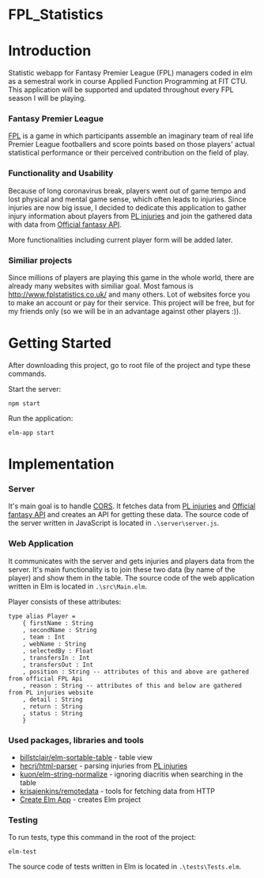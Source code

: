 # FPL_Statistics

# Introduction

Statistic webapp for Fantasy Premier League (FPL) managers coded in elm as a semestral work in course Applied Function Programming at FIT CTU. This application will be supported and updated throughout every FPL season I will be playing.

### Fantasy Premier League
[FPL](https://fantasy.premierleague.com/) is a game in which participants assemble an imaginary team of real life Premier League footballers and score points based on those players' actual statistical performance or their perceived contribution on the field of play.

### Functionality and Usability
Because of long coronavirus break, players went out of game tempo and lost physical and mental game sense, which often leads to injuries. Since injuries are now big issue, I decided to dedicate this application to gather injury information about players from [PL injuries](https://www.premierinjuries.com/injury-table.php) and join the gathered data with data from [Official fantasy API](https://fantasy.premierleague.com/api/bootstrap-static/).

More functionalities including current player form will be added later.

### Similiar projects
Since millions of players are playing this game in the whole world, there are already many websites with similiar goal. Most famous is http://www.fplstatistics.co.uk/ and many others. Lot of websites force you to make an account or pay for their service. This project will be free, but for my friends only (so we will be in an advantage against other players :)).

# Getting Started

After downloading this project, go to root file of the project and type these commands.

Start the server:

`npm start`

Run the application:

`elm-app start`

# Implementation

### Server

It's main goal is to handle [CORS](https://developer.mozilla.org/en-US/docs/Web/HTTP/CORS).
It fetches data from [PL injuries](https://www.premierinjuries.com/injury-table.php) and [Official fantasy API](https://fantasy.premierleague.com/api/bootstrap-static/) and creates an API for getting these data.
The source code of the server written in JavaScript is located in `.\server\server.js`.

### Web Application

It communicates with the server and gets injuries and players data from the server. It's main functionality is to join these two data (by name of the player) and show them in the table. The source code of the web application written in Elm is located in `.\src\Main.elm`.

Player consists of these attributes:
```
type alias Player =
    { firstName : String
    , secondName : String
    , team : Int
    , webName : String
    , selectedBy : Float
    , transfersIn : Int
    , transfersOut : Int
    , position : String -- attributes of this and above are gathered from official FPL Api
    , reason : String -- attributes of this and below are gathered from PL injuries website
    , detail : String
    , return : String
    , status : String
    }
```



### Used packages, libraries and tools

* [billstclair/elm-sortable-table](https://package.elm-lang.org/packages/billstclair/elm-sortable-table/latest/) - table view
* [hecrj/html-parser](https://package.elm-lang.org/packages/hecrj/html-parser/latest/) - parsing injuries from [PL injuries](https://www.premierinjuries.com/injury-table.php)
* [kuon/elm-string-normalize](https://package.elm-lang.org/packages/kuon/elm-string-normalize/latest/String-Normalize) - ignoring diacritis when searching in the table
* [krisajenkins/remotedata](https://package.elm-lang.org/packages/krisajenkins/remotedata/latest/) - tools for fetching data from HTTP
* [Create Elm App](https://github.com/halfzebra/create-elm-app) - creates Elm project

### Testing



To run tests, type this command in the root of the project:

`elm-test`

The source code of tests written in Elm is located in `.\tests\Tests.elm`.
